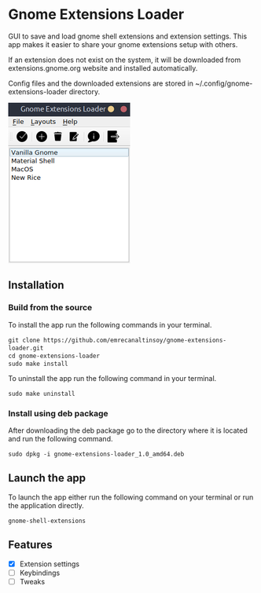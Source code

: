 # Gnome Extensions Loader

GUI to save and load gnome shell extensions and extension settings. This app makes it easier to share your gnome extensions setup with others. 

If an extension does not exist on the system, it will be downloaded from extensions.gnome.org website and installed automatically.

Config files and the downloaded extensions are stored in ~/.config/gnome-extensions-loader directory.

![](./assets/UI.png)

## Installation
### Build from the source
To install the app run the following commands in your terminal.
```
git clone https://github.com/emrecanaltinsoy/gnome-extensions-loader.git
cd gnome-extensions-loader
sudo make install
```

To uninstall the app run the following command in your terminal.
```
sudo make uninstall
```
### Install using deb package
After downloading the deb package go to the directory where it is located and run the following command.
```
sudo dpkg -i gnome-extensions-loader_1.0_amd64.deb
```

## Launch the app
To launch the app either run the following command on your terminal or run the application directly.
```
gnome-shell-extensions
```

## Features
- [x] Extension settings
- [ ] Keybindings
- [ ] Tweaks
